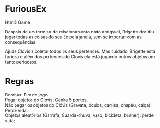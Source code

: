 # FuriousEx
Html5 Game

Despois de um termino de relacionamento nada amigável, Brigette decidiu jogar todas as coisas do seu Ex pela janela, sem se importar com as consequências.


Ajude Clovis a coletar todos os seus pertences. Mas cuidado! Brigette está furiosa e além dos pertences do Clovis ela está jogando outros objetos um tanto perigosos.


# Regras

Bombas: Fim do jogo; <br>
Pegar objetos do Clóvis: Ganha 5 pontos.<br>
Não pegar os objetos do Clóvis (Gravata, óculos, camisa, chapéu, calça): Perde vida.<br>
Objetos aleatórios (Garrafa, Guarda-chuva, vaso, bicicleta, banner): perde vida;<br>

